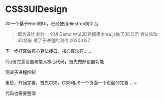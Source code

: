 # CSS3UIDesign
##一个基于Html的UI，已经使用electron跨平台
> 概念设计
> 制作一个UI Demo
> 尝试3D建模用three.js做了3D显示
> 尝试修改3D场景
> 做了子进程的测试
> 20200127

下一步打算做核心算法接口，核心算法在……

2月份完善设置和接入核心代码，首先做好设置功能

测试子进程控制

重启，开始完善，首先CSS，CSS和JS一个页面一个页面的完善 ，~

代码也需要整理
